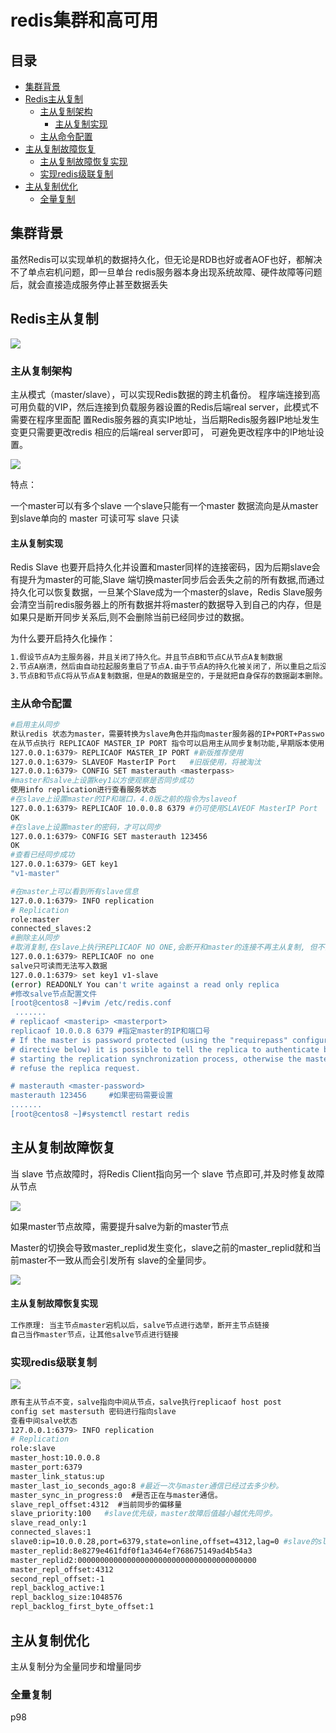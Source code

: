 # redis集群和高可用

## 目录

-   [集群背景](#集群背景)
-   [Redis主从复制](#Redis主从复制)
    -   [主从复制架构](#主从复制架构)
        -   [主从复制实现](#主从复制实现)
    -   [主从命令配置](#主从命令配置)
-   [主从复制故障恢复](#主从复制故障恢复)
    -   [主从复制故障恢复实现](#主从复制故障恢复实现)
    -   [实现redis级联复制](#实现redis级联复制)
-   [主从复制优化](#主从复制优化)
    -   [全量复制](#全量复制)

## 集群背景

虽然Redis可以实现单机的数据持久化，但无论是RDB也好或者AOF也好，都解决不了单点宕机问题，即一旦单台 redis服务器本身出现系统故障、硬件故障等问题后，就会直接造成服务停止甚至数据丢失

## Redis主从复制

![](image/image_eHqRj8VlXq.png)

### 主从复制架构

主从模式（master/slave），可以实现Redis数据的跨主机备份。
程序端连接到高可用负载的VIP，然后连接到负载服务器设置的Redis后端real server，此模式不需要在程序里面配 置Redis服务器的真实IP地址，当后期Redis服务器IP地址发生变更只需要更改redis 相应的后端real server即可， 可避免更改程序中的IP地址设置。

![](image/image_ayPcDDHtL-.png)

特点：

一个master可以有多个slave
一个slave只能有一个master
数据流向是从master到slave单向的
master 可读可写
slave 只读

#### 主从复制实现

Redis Slave 也要开启持久化并设置和master同样的连接密码，因为后期slave会有提升为master的可能,Slave 端切换master同步后会丢失之前的所有数据,而通过持久化可以恢复数据，一旦某个Slave成为一个master的slave，Redis Slave服务会清空当前redis服务器上的所有数据并将master的数据导入到自己的内存，但是如果只是断开同步关系后,则不会删除当前已经同步过的数据。

为什么要开启持久化操作：

```bash
1.假设节点A为主服务器，并且关闭了持久化。并且节点B和节点C从节点A复制数据
2.节点A崩溃，然后由自动拉起服务重启了节点A.由于节点A的持久化被关闭了，所以重启之后没有任何数据
3.节点B和节点C将从节点A复制数据，但是A的数据是空的，于是就把自身保存的数据副本删除。

```

### 主从命令配置

```bash
#启用主从同步
默认redis 状态为master，需要转换为slave角色并指向master服务器的IP+PORT+Password
在从节点执行 REPLICAOF MASTER_IP PORT 指令可以启用主从同步复制功能,早期版本使用 SLAVEOF 指令
127.0.0.1:6379> REPLICAOF MASTER_IP PORT #新版推荐使用
127.0.0.1:6379> SLAVEOF MasterIP Port   #旧版使用，将被淘汰
127.0.0.1:6379> CONFIG SET masterauth <masterpass>
#master和salve上设置key1以方便观察是否同步成功
使用info replication进行查看服务状态
#在slave上设置master的IP和端口，4.0版之前的指令为slaveof 
127.0.0.1:6379> REPLICAOF 10.0.0.8 6379 #仍可使用SLAVEOF MasterIP Port
OK
#在slave上设置master的密码，才可以同步
127.0.0.1:6379> CONFIG SET masterauth 123456
OK
#查看已经同步成功
127.0.0.1:6379> GET key1
"v1-master"

#在master上可以看到所有slave信息
127.0.0.1:6379> INFO replication
# Replication
role:master
connected_slaves:2
#删除主从同步
#取消复制,在slave上执行REPLICAOF NO ONE,会断开和master的连接不再主从复制, 但不会清除slave上已有的数据
127.0.0.1:6379> REPLICAOF no one
salve只可读而无法写入数据
127.0.0.1:6379> set key1 v1-slave
(error) READONLY You can't write against a read only replica
#修改salve节点配置文件
[root@centos8 ~]#vim /etc/redis.conf 
 .......
# replicaof <masterip> <masterport>
replicaof 10.0.0.8 6379 #指定master的IP和端口号
# If the master is password protected (using the "requirepass" configuration
# directive below) it is possible to tell the replica to authenticate before
# starting the replication synchronization process, otherwise the master will
# refuse the replica request.

# masterauth <master-password>
masterauth 123456     #如果密码需要设置
.......
[root@centos8 ~]#systemctl restart redis


```

## 主从复制故障恢复

当 slave 节点故障时，将Redis Client指向另一个 slave 节点即可,并及时修复故障从节点

![](image/image_RkmvC8Ylsb.png)

如果master节点故障，需要提升salve为新的master节点

Master的切换会导致master\_replid发生变化，slave之前的master\_replid就和当前master不一致从而会引发所有 slave的全量同步。

![](image/image_3UE8ktc9Vp.png)

#### 主从复制故障恢复实现

```bash
工作原理: 当主节点master宕机以后，salve节点进行选举，断开主节点链接
自己当作master节点，让其他salve节点进行链接
```

### 实现redis级联复制

![](image/image_bh08T6MZ_1.png)

```bash
原有主从节点不变，salve指向中间从节点，salve执行replicaof host post
config set mastersuth 密码进行指向slave
查看中间salve状态
127.0.0.1:6379> INFO replication
# Replication
role:slave
master_host:10.0.0.8
master_port:6379
master_link_status:up
master_last_io_seconds_ago:8 #最近一次与master通信已经过去多少秒。
master_sync_in_progress:0  #是否正在与master通信。
slave_repl_offset:4312  #当前同步的偏移量
slave_priority:100   #slave优先级，master故障后值越小越优先同步。
slave_read_only:1
connected_slaves:1
slave0:ip=10.0.0.28,port=6379,state=online,offset=4312,lag=0 #slave的slave节点
master_replid:8e8279e461fdf0f1a3464ef768675149ad4b54a3
master_replid2:0000000000000000000000000000000000000000
master_repl_offset:4312
second_repl_offset:-1
repl_backlog_active:1
repl_backlog_size:1048576
repl_backlog_first_byte_offset:1


```

## 主从复制优化

主从复制分为全量同步和增量同步

### 全量复制

p98

